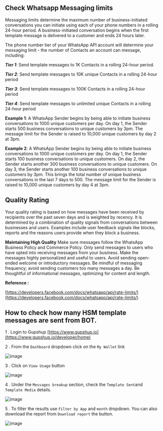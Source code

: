 ## Check Whatsapp Messaging limits

Messaging limits determine the maximum number of business-initiated conversations you can initiate using each of your phone numbers in a rolling 24-hour period. A business-initiated conversation begins when the first template message is delivered to a customer and ends 24 hours later.

The phone number tier of your WhatsApp API account will determine your messaging limit - the number of Contacts an account can message, including:


_**Tier 1**_: Send template messages to 1K Contacts in a rolling 24-hour period.

_**Tier 2**_: Send template messages to 10K unique Contacts in a rolling 24-hour period

_**Tier 3**_: Send template messages to 100K Contacts in a rolling 24-hour period

_**Tier 4**_: Send template messages to unlimited unique Contacts in a rolling 24-hour period






**Example 1**: A WhatsApp Sender begins by being able to initiate business conversations to 1000 unique customers per day. On day 1, the Sender starts 500 business conversations to unique customers by 3pm. The message limit for the Sender is raised to 10,000 unique customers by day 2 at 3pm. 

**Example 2**: A WhatsApp Sender begins by being able to initiate business conversations to 1000 unique customers per day. On day 1, the Sender starts 100 business conversations to unique customers. On day 2, the Sender starts another 300 business conversations to unique customers. On day 3, the Sender starts another 100 business conversations to unique customers by 3pm. This brings the total number of unique business conversations in the last 7 days to 500. The message limit for the Sender is raised to 10,000 unique customers by day 4 at 3pm.

## Quality Rating

Your quality rating is based on how messages have been received by recipients over the past seven days and is weighted by recency. It is determined by a combination of quality signals from conversations between businesses and users. Examples include user feedback signals like blocks, reports and the reasons users provide when they block a business.


**Maintaining High Quality**
Make sure messages follow the WhatsApp Business Policy and Commerce Policy.
Only send messages to users who have opted into receiving messages from your business. 
Make the messages highly personalized and useful to users. Avoid sending open-ended welcome or introductory messages.
Be mindful of messaging frequency; avoid sending customers too many messages a day. Be thoughtful of informational messages, optimizing for content and length.

**Reference :**

[https://developers.facebook.com/docs/whatsapp/api/rate-limits/](https://developers.facebook.com/docs/whatsapp/api/rate-limits/)



## How to check how many HSM template messages are sent from BOT.

1 . Login to Gupshup [https://www.gupshup.io](https://www.gupshup.io/developer/home)

2 . From the `Dashboard` dropdown click on the `My Wallet` link

![image](https://user-images.githubusercontent.com/32592458/220826444-e851183c-a8b2-45bd-b4e8-caade39dbafd.png)



3 . Click on `View Usage` button

![image](https://user-images.githubusercontent.com/32592458/220826458-3d403b42-70d8-4be8-a486-debd18b4a869.png)



4 . Under the `Messages breakup` section, check the `Template Sent`and `Template Media` details.

![image](https://user-images.githubusercontent.com/32592458/220826470-3977e185-1866-4544-a4a8-499bc6751e8b.png)

5 .  To filter the results use `Filter by App` and `month` dropdown. You can also download the report from `Download report` the button.

![image](https://user-images.githubusercontent.com/32592458/220826480-d91d47f8-5021-49c6-95cc-de25c425821d.png)
